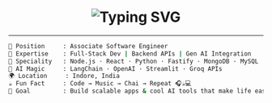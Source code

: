 <h1 align="center">
  <img src="https://readme-typing-svg.herokuapp.com?font=Fira+Code&weight=700&size=30&pause=800&color=FF5733&background=00000000&center=true&vCenter=true&width=1200&lines=%F0%9F%91%8B+Hey+there%2C+I'm+Md+Rashid!;💼+Software+Engineer+%7C+Gen+AI+Innovator+%F0%9F%A4%96+%7C+Tech+Explorer+%F0%9F%9A%80;🧠+Creative+Thinker+%7C+Code+Magician+%E2%9A%A1%EF%B8%8F+%7C+Debugger+%F0%9F%94%A5;🛠️+JS+%7C+⚛️+React+%7C+Node+%7C+🐍+Python+%7C+LLMs+%F0%9F%A7%A0;🎯+Chai+Lover+%E2%98%95%EF%B8%8F+%7C+Bug+Fixer+%F0%9F%90%9B+%7C+Problem+Crusher+%F0%9F%92%A1;📦+Open+Source+Contributor+%F0%9F%93%81+%7C+Lifelong+Learner+%F0%9F%93%9A+%7C+Dream+Builder+%F0%9F%A7%9C%F0%9F%8F%BB;🚀+Turning+Ideas+into+Impactful+Experiences+%F0%9F%92%BB+%7C+Let%E2%80%99s+Create+Something+Awesome+%F0%9F%8C%9F" alt="Typing SVG" />
</h1>

---

```bash
💼 Position     : Associate Software Engineer  
🧠 Expertise    : Full-Stack Dev | Backend APIs | Gen AI Integration  
🧪 Speciality   : Node.js · React · Python · Fastify · MongoDB · MySQL  
🧬 AI Magic     : LangChain · OpenAI · Streamlit · Groq APIs  
🌍 Location     : Indore, India  
☕ Fun Fact     : Code → Music → Chai → Repeat 🎧☕💻  
🎯 Goal         : Build scalable apps & cool AI tools that make life easier 🚀
